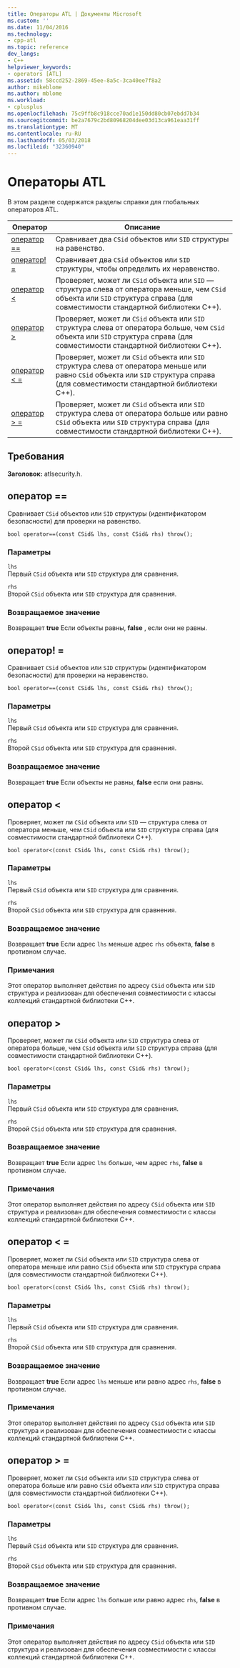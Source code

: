 ```yaml
---
title: Операторы ATL | Документы Microsoft
ms.custom: ''
ms.date: 11/04/2016
ms.technology:
- cpp-atl
ms.topic: reference
dev_langs:
- C++
helpviewer_keywords:
- operators [ATL]
ms.assetid: 58ccd252-2869-45ee-8a5c-3ca40ee7f8a2
author: mikeblome
ms.author: mblome
ms.workload:
- cplusplus
ms.openlocfilehash: 75c9ffb8c918cce70ad1e150dd80cb07ebdd7b34
ms.sourcegitcommit: be2a7679c2bd80968204dee03d13ca961eaa31ff
ms.translationtype: MT
ms.contentlocale: ru-RU
ms.lasthandoff: 05/03/2018
ms.locfileid: "32360940"
---
```

# <a name="atl-operators"></a>Операторы ATL
В этом разделе содержатся разделы справки для глобальных операторов ATL.  
  
|Оператор|Описание|  
|--------------|-----------------|  
|[оператор ==](#operator_eq_eq)|Сравнивает два `CSid` объектов или `SID` структуры на равенство.|  
|[оператор! =](#operator_neq)|Сравнивает два `CSid` объектов или `SID` структуры, чтобы определить их неравенство.|  
|[оператор <](#operator_lt)|Проверяет, может ли `CSid` объекта или `SID` — структура слева от оператора меньше, чем `CSid` объекта или `SID` структура справа (для совместимости стандартной библиотеки C++).|  
|[оператор >](#operator_gt)|Проверяет, может ли `CSid` объекта или `SID` структура слева от оператора больше, чем `CSid` объекта или `SID` структура справа (для совместимости стандартной библиотеки C++).|  
|[оператор < =](#operator_lt__eq)|Проверяет, может ли `CSid` объекта или `SID` структура слева от оператора меньше или равно `CSid` объекта или `SID` структура справа (для совместимости стандартной библиотеки C++).|  
|[оператор > =](#operator_gt__eq)|Проверяет, может ли `CSid` объекта или `SID` структура слева от оператора больше или равно `CSid` объекта или `SID` структура справа (для совместимости стандартной библиотеки C++).|  
  
## <a name="requirements"></a>Требования  
 **Заголовок:** atlsecurity.h.  
  
##  <a name="operator_eq_eq"></a>  оператор ==  
 Сравнивает `CSid` объектов или `SID` структуры (идентификатором безопасности) для проверки на равенство.  
  
```   
bool operator==(const CSid& lhs, const CSid& rhs) throw(); 
```  
  
### <a name="parameters"></a>Параметры  
 `lhs`  
 Первый `CSid` объекта или `SID` структура для сравнения.  
  
 `rhs`  
 Второй `CSid` объекта или `SID` структура для сравнения.  
  
### <a name="return-value"></a>Возвращаемое значение  
 Возвращает **true** Если объекты равны, **false** , если они не равны.  
  
##  <a name="operator_neq"></a>  оператор! =  
 Сравнивает `CSid` объектов или `SID` структуры (идентификатором безопасности) для проверки на неравенство.  
  
```   
bool operator==(const CSid& lhs, const CSid& rhs) throw(); 
```  
  
### <a name="parameters"></a>Параметры  
 `lhs`  
 Первый `CSid` объекта или `SID` структура для сравнения.  
  
 `rhs`  
 Второй `CSid` объекта или `SID` структура для сравнения.  
  
### <a name="return-value"></a>Возвращаемое значение  
 Возвращает **true** Если объекты не равны, **false** если они равны.  
  
##  <a name="operator_lt"></a>  оператор <  
 Проверяет, может ли `CSid` объекта или `SID` — структура слева от оператора меньше, чем `CSid` объекта или `SID` структура справа (для совместимости стандартной библиотеки C++).  
  
```   
bool operator<(const CSid& lhs, const CSid& rhs) throw(); 
```  
  
### <a name="parameters"></a>Параметры  
 `lhs`  
 Первый `CSid` объекта или `SID` структура для сравнения.  
  
 `rhs`  
 Второй `CSid` объекта или `SID` структура для сравнения.  
  
### <a name="return-value"></a>Возвращаемое значение  
 Возвращает **true** Если адрес `lhs` меньше адрес `rhs` объекта, **false** в противном случае.  
  
### <a name="remarks"></a>Примечания  
 Этот оператор выполняет действия по адресу `CSid` объекта или `SID` структура и реализован для обеспечения совместимости с классы коллекций стандартной библиотеки C++.  
  
##  <a name="operator_gt"></a>  оператор >  
 Проверяет, может ли `CSid` объекта или `SID` структура слева от оператора больше, чем `CSid` объекта или `SID` структура справа (для совместимости стандартной библиотеки C++).  
  
```   
bool operator<(const CSid& lhs, const CSid& rhs) throw(); 
```  
  
### <a name="parameters"></a>Параметры  
 `lhs`  
 Первый `CSid` объекта или `SID` структура для сравнения.  
  
 `rhs`  
 Второй `CSid` объекта или `SID` структура для сравнения.  
  
### <a name="return-value"></a>Возвращаемое значение  
 Возвращает **true** Если адрес `lhs` больше, чем адрес `rhs`, **false** в противном случае.  
  
### <a name="remarks"></a>Примечания  
 Этот оператор выполняет действия по адресу `CSid` объекта или `SID` структура и реализован для обеспечения совместимости с классы коллекций стандартной библиотеки C++.  
  
##  <a name="operator_lt__eq"></a>  оператор < =  
 Проверяет, может ли `CSid` объекта или `SID` структура слева от оператора меньше или равно `CSid` объекта или `SID` структура справа (для совместимости стандартной библиотеки C++).  
  
```   
bool operator<(const CSid& lhs, const CSid& rhs) throw(); 
```  
  
### <a name="parameters"></a>Параметры  
 `lhs`  
 Первый `CSid` объекта или `SID` структура для сравнения.  
  
 `rhs`  
 Второй `CSid` объекта или `SID` структура для сравнения.  
  
### <a name="return-value"></a>Возвращаемое значение  
 Возвращает **true** Если адрес `lhs` меньше или равно адрес `rhs`, **false** в противном случае.  
  
### <a name="remarks"></a>Примечания  
 Этот оператор выполняет действия по адресу `CSid` объекта или `SID` структура и реализован для обеспечения совместимости с классы коллекций стандартной библиотеки C++.  
  
##  <a name="operator_gt__eq"></a>  оператор > =  
 Проверяет, может ли `CSid` объекта или `SID` структура слева от оператора больше или равно `CSid` объекта или `SID` структура справа (для совместимости стандартной библиотеки C++).  
  
```   
bool operator<(const CSid& lhs, const CSid& rhs) throw(); 
```  
  
### <a name="parameters"></a>Параметры  
 `lhs`  
 Первый `CSid` объекта или `SID` структура для сравнения.  
  
 `rhs`  
 Второй `CSid` объекта или `SID` структура для сравнения.  
  
### <a name="return-value"></a>Возвращаемое значение  
 Возвращает **true** Если адрес `lhs` больше или равно адрес `rhs`, **false** в противном случае.  
  
### <a name="remarks"></a>Примечания  
 Этот оператор выполняет действия по адресу `CSid` объекта или `SID` структура и реализован для обеспечения совместимости с классы коллекций стандартной библиотеки C++.



